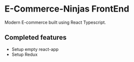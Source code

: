 # E-Commerce-Ninjas FrontEnd

Modern E-commerce built using React Typescript.

## Completed features
- Setup empty react-app
- Setup Redux